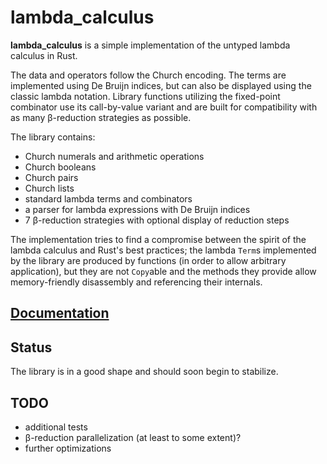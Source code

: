 # lambda_calculus

**lambda_calculus** is a simple implementation of the untyped lambda calculus in Rust.

The data and operators follow the Church encoding. The terms are implemented using De Bruijn
indices, but can also be displayed using the classic lambda notation. Library functions utilizing
the fixed-point combinator use its call-by-value variant and are built for compatibility with as
many β-reduction strategies as possible.

The library contains:

- Church numerals and arithmetic operations
- Church booleans
- Church pairs
- Church lists
- standard lambda terms and combinators
- a parser for lambda expressions with De Bruijn indices
- 7 β-reduction strategies with optional display of reduction steps

The implementation tries to find a compromise between the spirit of the lambda calculus and Rust's
best practices; the lambda `Term`s implemented by the library are produced by functions (in order
to allow arbitrary application), but they are not `Copy`able and the methods they provide allow
memory-friendly disassembly and referencing their internals.

## [Documentation](https://docs.rs/lambda_calculus)

## Status

The library is in a good shape and should soon begin to stabilize.

## TODO

- additional tests
- β-reduction parallelization (at least to some extent)?
- further optimizations
